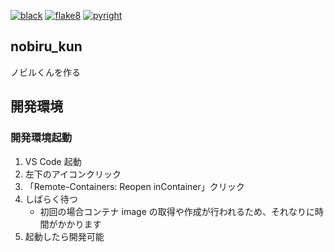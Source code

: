 [![black](https://github.com/yamazaki-seiya/homeru_kun/actions/workflows/black.yml/badge.svg)](https://github.com/yamazaki-seiya/homeru_kun/actions/workflows/black.yml)
[![flake8](https://github.com/yamazaki-seiya/homeru_kun/actions/workflows/flake8.yml/badge.svg)](https://github.com/yamazaki-seiya/homeru_kun/actions/workflows/flake8.yml)
[![pyright](https://github.com/yamazaki-seiya/homeru_kun/actions/workflows/pyright.yml/badge.svg)](https://github.com/yamazaki-seiya/homeru_kun/actions/workflows/pyright.yml)

## nobiru_kun

ノビルくんを作る

## 開発環境

### 開発環境起動

1. VS Code 起動
2. 左下のアイコンクリック
3. 「Remote-Containers: Reopen inContainer」クリック
4. しばらく待つ
   - 初回の場合コンテナ image の取得や作成が行われるため、それなりに時間がかかります
5. 起動したら開発可能
